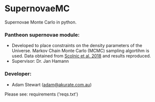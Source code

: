 # SupernovaeMC
Supernovae Monte Carlo in python.

### Pantheon supernovae module:
- Developed to place constraints on the density parameters of the Universe. Markov Chain Monte Carlo (MCMC) sampling algortihm is used. Data obtained from [Scolnic et al. 2018](https://arxiv.org/abs/1710.00845) and results reproduced.
- Supervisor: Dr. Jan Hamann
### Developer:
- Adam Stewart (adam@akurate.com.au)

Please see: requirements ('reqs.txt')
